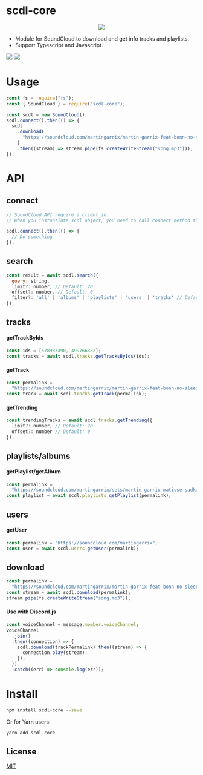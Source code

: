 # scdl-core

<p align="center">
  <img src="https://raw.githubusercontent.com/misa198/scdl-core/master/docs/images/sc-logo.png">
</p>

- Module for SoundCloud to download and get info tracks and playlists.
- Support Typescript and Javascript.

![](https://img.shields.io/badge/Author-misa198-green)
![](https://camo.githubusercontent.com/832d01092b0e822178475741271b049a2e27df13/68747470733a2f2f62616467656e2e6e65742f62616467652f2d2f547970655363726970742f626c75653f69636f6e3d74797065736372697074266c6162656c)

# Usage

```js
const fs = require("fs");
const { SoundCloud } = require("scdl-core");

const scdl = new SoundCloud();
scdl.connect().then(() => {
  scdl
    .download(
      "https://soundcloud.com/martingarrix/martin-garrix-feat-bonn-no-sleep"
    )
    .then((stream) => stream.pipe(fs.createWriteStream("song.mp3")));
});
```

# API

## connect

```js
// SoundCloud API require a client_id.
// When you instantiate scdl object, you need to call connect method to get client_id

scdl.connect().then(() => {
  // Do something
});
```

## search

```js
const result = await scdl.search({
  query: string,
  limit?: number, // Default: 20
  offset?: number, // Default: 0
  filter?: 'all' | 'albums' | 'playlists' | 'users' | 'tracks' // Default: "all"
});
```

## tracks

#### getTrackByIds

```js
const ids = [578933490, 499766382];
const tracks = await scdl.tracks.getTracksByIds(ids);
```

#### getTrack

```js
const permalink =
  "https://soundcloud.com/martingarrix/martin-garrix-feat-bonn-no-sleep";
const track = await scdl.tracks.getTrack(permalink);
```

#### getTrending

```js
const trendingTracks = await scdl.tracks.getTrending({
  limit?: number, // Default: 20
  offset?: number // Default: 0
});
```

## playlists/albums

#### getPlaylist/getAlbum

```js
const permalink =
  "https://soundcloud.com/martingarrix/sets/martin-garrix-matisse-sadko";
const playlist = await scdl.playlists.getPlaylist(permalink);
```

## users

#### getUser

```js
const permalink = "https://soundcloud.com/martingarrix";
const user = await scdl.users.getUser(permalink);
```

## download

```js
const permalink =
  "https://soundcloud.com/martingarrix/martin-garrix-feat-bonn-no-sleep";
const stream = await scdl.download(permalink);
stream.pipe(fs.createWriteStream("song.mp3"));
```

#### Use with Discord.js

```js
const voiceChannel = message.member.voiceChannel;
voiceChannel
  .join()
  .then((connection) => {
    scdl.download(trackPermalink).then((stream) => {
      connection.play(stream);
    });
  })
  .catch((err) => console.log(err));
```

# Install

```bash
npm install scdl-core --save
```

Or for Yarn users:

```bash
yarn add scdl-core
```

## License

[MIT](https://choosealicense.com/licenses/mit/)
